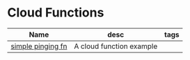 # Cloud Functions

| Name| desc | tags |
| ----| ---- | ---- |
|[simple pinging fn ](./simple_ping_fn/README.md)| A cloud function example | |